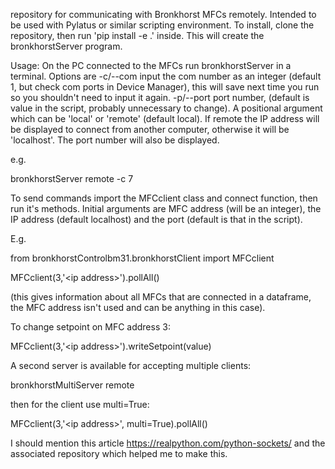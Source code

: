 repository for communicating with Bronkhorst MFCs remotely. Intended to be used with Pylatus or similar scripting environment. To install, clone the repository, then run 'pip install -e .' inside. This will create the bronkhorstServer program.

Usage: On the PC connected to the MFCs run bronkhorstServer in a terminal. Options are -c/--com input the com number as an integer (default 1, but check com ports in Device Manager), this will save next time you run so you shouldn't need to input it again. -p/--port port number, (default is value in the script, probably unnecessary to change). A positional argument which can be 'local' or 'remote' (default local). If remote the IP address will be displayed to connect from another computer, otherwise it will be 'localhost'. The port number will also be displayed.

e.g.

bronkhorstServer remote -c 7

To send commands import the MFCclient class and connect function, then run it's methods. Initial arguments are MFC address (will be an integer), the IP address (default localhost) and the port (default is that in the script). 

E.g.

from bronkhorstControlbm31.bronkhorstClient import MFCclient


MFCclient(3,'\<ip address\>').pollAll() 

(this gives information about all MFCs that are connected in a dataframe, the MFC address isn't used and can be anything in this case). 

To change setpoint on MFC address 3:

MFCclient(3,'\<ip address\>').writeSetpoint(value)

A second server is available for accepting multiple clients:

bronkhorstMultiServer remote

then for the client use multi=True:

MFCclient(3,'\<ip address\>', multi=True).pollAll()

I should mention this article https://realpython.com/python-sockets/ and the associated repository which helped me to make this.
